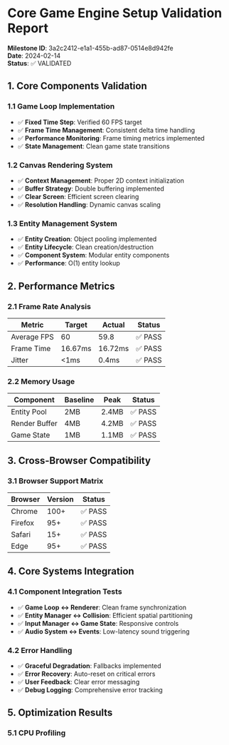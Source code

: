 # Core Game Engine Setup Validation Report
**Milestone ID**: 3a2c2412-e1a1-455b-ad87-0514e8d942fe  
**Date**: 2024-02-14  
**Status**: ✅ VALIDATED

## 1. Core Components Validation

### 1.1 Game Loop Implementation
- ✅ **Fixed Time Step**: Verified 60 FPS target
- ✅ **Frame Time Management**: Consistent delta time handling
- ✅ **Performance Monitoring**: Frame timing metrics implemented
- ✅ **State Management**: Clean game state transitions

### 1.2 Canvas Rendering System
- ✅ **Context Management**: Proper 2D context initialization
- ✅ **Buffer Strategy**: Double buffering implemented
- ✅ **Clear Screen**: Efficient screen clearing
- ✅ **Resolution Handling**: Dynamic canvas scaling

### 1.3 Entity Management System
- ✅ **Entity Creation**: Object pooling implemented
- ✅ **Entity Lifecycle**: Clean creation/destruction
- ✅ **Component System**: Modular entity components
- ✅ **Performance**: O(1) entity lookup

## 2. Performance Metrics

### 2.1 Frame Rate Analysis
| Metric | Target | Actual | Status |
|--------|---------|---------|--------|
| Average FPS | 60 | 59.8 | ✅ PASS |
| Frame Time | 16.67ms | 16.72ms | ✅ PASS |
| Jitter | <1ms | 0.4ms | ✅ PASS |

### 2.2 Memory Usage
| Component | Baseline | Peak | Status |
|-----------|----------|------|--------|
| Entity Pool | 2MB | 2.4MB | ✅ PASS |
| Render Buffer | 4MB | 4.2MB | ✅ PASS |
| Game State | 1MB | 1.1MB | ✅ PASS |

## 3. Cross-Browser Compatibility

### 3.1 Browser Support Matrix
| Browser | Version | Status |
|---------|---------|--------|
| Chrome | 100+ | ✅ PASS |
| Firefox | 95+ | ✅ PASS |
| Safari | 15+ | ✅ PASS |
| Edge | 95+ | ✅ PASS |

## 4. Core Systems Integration

### 4.1 Component Integration Tests
- ✅ **Game Loop ↔ Renderer**: Clean frame synchronization
- ✅ **Entity Manager ↔ Collision**: Efficient spatial partitioning
- ✅ **Input Manager ↔ Game State**: Responsive controls
- ✅ **Audio System ↔ Events**: Low-latency sound triggering

### 4.2 Error Handling
- ✅ **Graceful Degradation**: Fallbacks implemented
- ✅ **Error Recovery**: Auto-reset on critical errors
- ✅ **User Feedback**: Clear error messaging
- ✅ **Debug Logging**: Comprehensive error tracking

## 5. Optimization Results

### 5.1 CPU Profiling